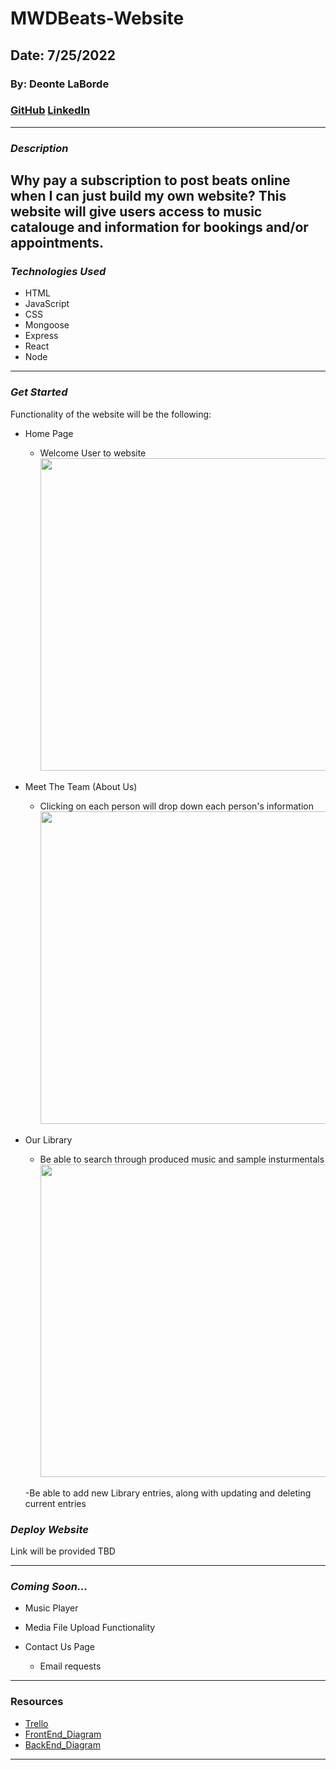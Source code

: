 # MWDBeats-Website

## Date: 7/25/2022

### By: Deonte LaBorde

### [GitHub](https://github.com/deontelaborde) [LinkedIn](https://www.linkedin.com/in/deonte-laborde/)

---

### **_Description_**

## Why pay a subscription to post beats online when I can just build my own website? This website will give users access to music catalouge and information for bookings and/or appointments.

### **_Technologies Used_**

- HTML
- JavaScript
- CSS
- Mongoose
- Express
- React
- Node

---

### **_Get Started_**

Functionality of the website will be the following:

- Home Page

  - Welcome User to website
    <img width="500"  src="https://user-images.githubusercontent.com/106843007/181791309-ed72666a-0b05-48b0-aab3-3224525bf743.png">

- Meet The Team (About Us)

  - Clicking on each person will drop down each person's information
    <img width="500" src="https://user-images.githubusercontent.com/106843007/181791877-db5ebdd1-5f9b-4b12-b943-30f287534ff0.png">

- Our Library
  - Be able to search through produced music and sample insturmentals
    <img width="500"  src="https://user-images.githubusercontent.com/106843007/181792096-7b119503-d210-452d-b167-2c8ad09513e0.png">
    
  -Be able to add new Library entries, along with updating and deleting current entries

### **_Deploy Website_**

Link will be provided TBD

---

### **_Coming Soon..._**

- Music Player
- Media File Upload Functionality


- Contact Us Page
  - Email requests

---

### **Resources**

- [Trello](https://trello.com/b/Yn3jscn4/mwdbeats-project)
- [FrontEnd_Diagram](https://drive.google.com/file/d/1Yj254PERuMRyTpKyg_wMUxo7EeUiILIP/view?usp=sharing)
- [BackEnd_Diagram](https://drive.google.com/file/d/11xFvj6vadPRHm6D9P9Tc00HaAn_RFnRv/view?usp=sharing)

---
